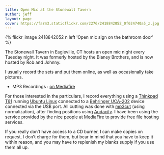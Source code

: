 ```yaml
---
title: Open Mic at the Stonewall Tavern
author: jeff
layout: page
cover: https://farm3.staticflickr.com/2276/2418842052_0f024740a5_z.jpg
---
```


{% flickr_image 2418842052 n left 'Open mic sign on the bathroom door' %}

The Stonewall Tavern in Eagleville, CT hosts an open mic night every Tuesday night. It was formerly hosted by the Blaney Brothers, and is now hosted by Rob and Johnny.

I usually record the sets and put them online, as well as occasionally take pictures.

*   MP3 Recordings : [on Mediafire](https://www.mediafire.com/folder/zkcg3gcz0vuru/JohnFest)

For those interested in the particulars, I record everything using a [Thinkpad T61][2] running [Ubuntu Linux][3] connected to a [Behringer UCA-202][4] device connected via the USB port. All cutting was done with [mp3cut][5] (using normalization), after finding positions using [Audacity][6]. I have been using the service provided by the nice people at [MediaFire][7] to provide free file hosting services.

 [2]: http://shop.lenovo.com/us/notebooks/thinkpad/t-series
 [3]: http://www.ubuntu.com/
 [4]: http://www.behringer.com/uca202/index.cfm?lang=eng
 [5]: http://scara.com/mp3cut/
 [6]: http://audacity.sourceforge.net/
 [7]: http://www.mediafire.com/

If you really don’t have access to a CD burner, I can make copies on request. I don’t charge for them, but bear in mind that you have to keep it within reason, and you may have to replenish my blanks supply if you use them all up.

